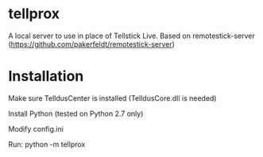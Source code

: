 tellprox
========

A local server to use in place of Tellstick Live. Based on remotestick-server (https://github.com/pakerfeldt/remotestick-server)


Installation
============

Make sure TelldusCenter is installed (TelldusCore.dll is needed)

Install Python (tested on Python 2.7 only)

Modify config.ini

Run: python -m tellprox
